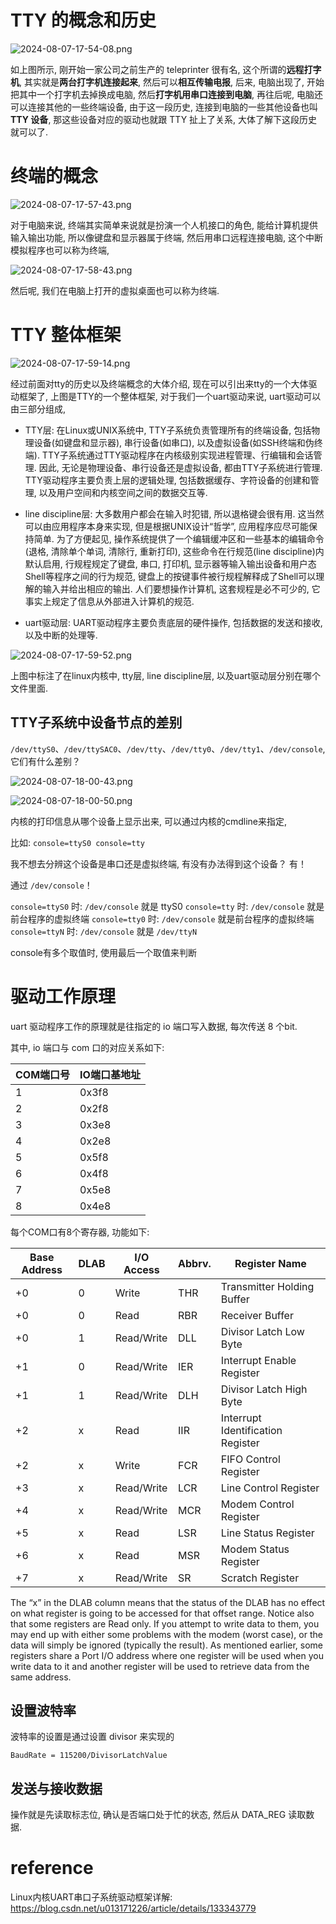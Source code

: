 
# TTY 的概念和历史

![2024-08-07-17-54-08.png](./images/2024-08-07-17-54-08.png)

如上图所示, 刚开始一家公司之前生产的 teleprinter 很有名, 这个所谓的**远程打字机**, 其实就是**两台打字机连接起来**, 然后可以**相互传输电报**, 后来, 电脑出现了, 开始把其中一个打字机去掉换成电脑, 然后**打字机用串口连接到电脑**, 再往后呢, 电脑还可以连接其他的一些终端设备, 由于这一段历史, 连接到电脑的一些其他设备也叫 **TTY 设备**, 那这些设备对应的驱动也就跟 TTY 扯上了关系, 大体了解下这段历史就可以了. 

# 终端的概念

![2024-08-07-17-57-43.png](./images/2024-08-07-17-57-43.png)

对于电脑来说, 终端其实简单来说就是扮演一个人机接口的角色, 能给计算机提供输入输出功能, 所以像键盘和显示器属于终端, 然后用串口远程连接电脑, 这个中断模拟程序也可以称为终端, 

![2024-08-07-17-58-43.png](./images/2024-08-07-17-58-43.png)

然后呢, 我们在电脑上打开的虚拟桌面也可以称为终端.

# TTY 整体框架

![2024-08-07-17-59-14.png](./images/2024-08-07-17-59-14.png)

经过前面对tty的历史以及终端概念的大体介绍, 现在可以引出来tty的一个大体驱动框架了, 上图是TTY的一个整体框架, 对于我们一个uart驱动来说, uart驱动可以由三部分组成, 

* TTY层: 在Linux或UNIX系统中, TTY子系统负责管理所有的终端设备, 包括物理设备(如键盘和显示器), 串行设备(如串口), 以及虚拟设备(如SSH终端和伪终端). TTY子系统通过TTY驱动程序在内核级别实现进程管理、行编辑和会话管理. 因此, 无论是物理设备、串行设备还是虚拟设备, 都由TTY子系统进行管理. TTY驱动程序主要负责上层的逻辑处理, 包括数据缓存、字符设备的创建和管理, 以及用户空间和内核空间之间的数据交互等. 

* line discipline层: 大多数用户都会在输入时犯错, 所以退格键会很有用. 这当然可以由应用程序本身来实现, 但是根据UNIX设计“哲学”, 应用程序应尽可能保持简单. 为了方便起见, 操作系统提供了一个编辑缓冲区和一些基本的编辑命令(退格, 清除单个单词, 清除行, 重新打印), 这些命令在行规范(line discipline)内默认启用, 行规程规定了键盘, 串口, 打印机, 显示器等输入输出设备和用户态Shell等程序之间的行为规范, 键盘上的按键事件被行规程解释成了Shell可以理解的输入并给出相应的输出. 人们要想操作计算机, 这套规程是必不可少的, 它事实上规定了信息从外部进入计算机的规范. 

* uart驱动层: UART驱动程序主要负责底层的硬件操作, 包括数据的发送和接收, 以及中断的处理等. 

![2024-08-07-17-59-52.png](./images/2024-08-07-17-59-52.png)

上图中标注了在linux内核中, tty层, line discipline层, 以及uart驱动层分别在哪个文件里面. 

## TTY子系统中设备节点的差别

`/dev/ttyS0`、`/dev/ttySAC0`、`/dev/tty`、`/dev/tty0`、`/dev/tty1`、`/dev/console`, 它们有什么差别？

![2024-08-07-18-00-43.png](./images/2024-08-07-18-00-43.png)

![2024-08-07-18-00-50.png](./images/2024-08-07-18-00-50.png)

内核的打印信息从哪个设备上显示出来, 可以通过内核的cmdline来指定, 

比如: `console=ttyS0 console=tty`

我不想去分辨这个设备是串口还是虚拟终端,  有没有办法得到这个设备？ 有！

通过 `/dev/console`！

`console=ttyS0` 时: `/dev/console` 就是 ttyS0
`console=tty` 时: `/dev/console` 就是前台程序的虚拟终端
`console=tty0` 时: `/dev/console` 就是前台程序的虚拟终端
`console=ttyN` 时: `/dev/console` 就是 `/dev/ttyN`

console有多个取值时, 使用最后一个取值来判断



# 驱动工作原理

uart 驱动程序工作的原理就是往指定的 io 端口写入数据, 每次传送 8 个bit. 

其中, io 端口与 com 口的对应关系如下: 

COM端口号 | IO端口基地址
---------|----------
 1 | 0x3f8
 2 | 0x2f8
 3 | 0x3e8
 4 | 0x2e8
 5 | 0x5f8
 6 | 0x4f8
 7 | 0x5e8
 8 | 0x4e8

每个COM口有8个寄存器, 功能如下: 

| Base Address | DLAB | I/O Access | Abbrv. | Register Name
---|---|---|---|---
| +0 | 0 | Write | THR | Transmitter Holding Buffer
| +0 | 0 | Read | RBR | Receiver Buffer
| +0 | 1 | Read/Write | DLL | Divisor Latch Low Byte
| +1 | 0 | Read/Write | IER | Interrupt Enable Register
| +1 | 1 | Read/Write | DLH | Divisor Latch High Byte
| +2 | x | Read | IIR | Interrupt Identification Register
| +2 | x | Write | FCR | FIFO Control Register
| +3 | x | Read/Write | LCR | Line Control Register
| +4 | x | Read/Write | MCR | Modem Control Register
| +5 | x | Read | LSR | Line Status Register
| +6 | x | Read | MSR | Modem Status Register
| +7 | x | Read/Write | SR | Scratch Register

The “x” in the DLAB column means that the status of the DLAB has no effect on what register is going to be accessed for that offset range. Notice also that some registers are Read only. If you attempt to write data to them, you may end up with either some problems with the modem (worst case), or the data will simply be ignored (typically the result). As mentioned earlier, some registers share a Port I/O address where one register will be used when you write data to it and another register will be used to retrieve data from the same address.

## 设置波特率

波特率的设置是通过设置 divisor 来实现的

`BaudRate = 115200/DivisorLatchValue`

## 发送与接收数据

操作就是先读取标志位, 确认是否端口处于忙的状态, 然后从 DATA_REG 读取数据. 

# reference

Linux内核UART串口子系统驱动框架详解: https://blog.csdn.net/u013171226/article/details/133343779

